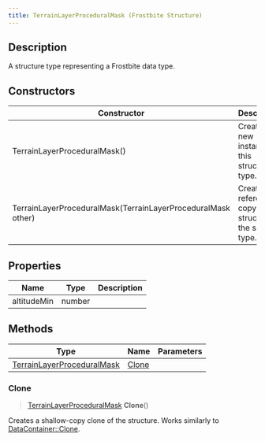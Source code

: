 ```yaml
---
title: TerrainLayerProceduralMask (Frostbite Structure)
---
```

## Description

A structure type representing a Frostbite data type.

## Constructors

| Constructor                                                  | Description                                              |
| ------------------------------------------------------------ | -------------------------------------------------------- |
| TerrainLayerProceduralMask()                                 | Create a new instance of this structure type.            |
| TerrainLayerProceduralMask(TerrainLayerProceduralMask other) | Create a reference copy of a structure of the same type. |

## Properties

| Name        | Type   | Description |
| ----------- | ------ | ----------- |
| altitudeMin | number |             |

## Methods

| Type                                                     | Name            | Parameters |
| -------------------------------------------------------- | --------------- | ---------- |
| [TerrainLayerProceduralMask](TerrainLayerProceduralMask) | [Clone](#clone) |            |

### Clone

> [TerrainLayerProceduralMask](TerrainLayerProceduralMask) **Clone**()

Creates a shallow-copy clone of the structure. Works similarly to [DataContainer::Clone](/vext/ref/cls/shr/datacontainer#clone).
